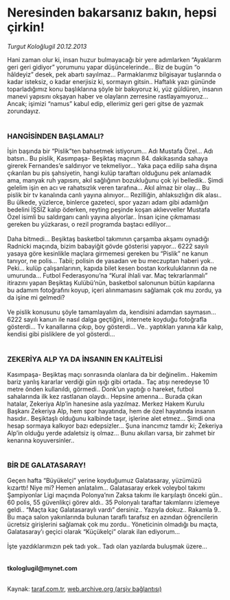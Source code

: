 # Neresinden bakarsanız bakın, hepsi çirkin!

*Turgut Koloğlugil 20.12.2013*

<div class="yazi">Hani zaman olur ki, insan huzur bulmayacağı bir yere adımlarken “Ayaklarım geri geri gidiyor” yorumunu yapar düşüncelerinde... Biz de bugün “o hâldeyiz” desek, pek abartı sayılmaz... Parmaklarımız bilgisayar tuşlarında o kadar isteksiz, o kadar enerjisiz ki, sormayın gitsin.. Haftalık yazı gününde toparladığımız konu başlıklarına şöyle bir bakıyoruz ki, yüz güldüren, insanın manevi yapısını okşayan haber ve olayların zerresine rastlayamıyoruz... Ancak; işimizi “namus” kabul edip, ellerimiz geri geri gitse de yazmak zorundayız.<br/><br/><h3>HANGİSİNDEN BAŞLAMALI?</h3>İşin başında bir “Pislik”ten bahsetmek istiyorum... Adı Mustafa Özel... Adı batsın.. Bu pislik, Kasımpaşa- Beşiktaş maçının 84. dakikasında sahaya girerek Fernandes’e saldırıyor ve tekmeliyor... Yaka paça edilip saha dışına çıkarılan bu pis şahsiyetin, hangi kulüp taraftarı olduğunu pek anlamadık ama, manyak ruh yapısını, akıl sağlığının bozukluğunu çok iyi belledik.. Şimdi gelelim işin en acı ve rahatsızlık veren tarafına... Akıl almaz bir olay... Bu pislik bir tv kanalında canlı yayına alınıyor... Rezilliğin, ahlaksızlığın dik alası.. Bu ülkede, yüzlerce, binlerce gazeteci, spor yazarı adam gibi adamlığın bedelini İŞSİZ kalıp öderken, reyting peşinde koşan aklıevveller Mustafa Özel isimli bu saldırganı canlı yayına alıyorlar.. İnsan içine çıkmaması gereken bu yüzkarası, o rezil programda baştacı ediliyor...<br/><br/>Daha bitmedi... Beşiktaş basketbol takımının çarşamba akşamı oynadığı Radnicki maçında, bizim babayiğit gövde gösterisi yapıyor... 6222 sayılı yasaya göre kesinlikle maçlara girmemesi gereken bu “Pislik” ne kanun tanıyor, ne polis... Tabii; polisin de yasadan ve bu meczuptan haberi yok.. Peki... kulüp çalışanlarının, kapıda bilet kesen bostan korkuluklarının da ne umurunda... Futbol Federasyonu’na “Kural ihlali var. Maç tekrarlanmalı” itirazını yapan Beşiktaş Kulübü’nün, basketbol salonunun bütün kapılarına bu adamım fotoğrafını koyup, içeri alınmamasını sağlamak çok mu zordu, ya da işine mi gelmedi?<br/><br/>Ve pislik konusunu şöyle tamamlayalım da, kendisini adamdan saymasın... 6222 sayılı kanun ile nasıl dalga geçtiğini, internete koyduğu fotoğrafla gösterdi... Tv kanallarına çıkıp, boy gösterdi... Ve.. yaptıkları yanına kâr kalıp, kendisi gibi pisliklere de yol gösterdi...<br/><br/><h3>ZEKERİYA ALP YA DA İNSANIN EN KALİTELİSİ</h3>Kasımpaşa- Beşiktaş maçı sonrasında olanlara da bir değinelim.. Hakemim bariz yanlış kararlar verdiği gün ışığı gibi ortada.. Taç atışı neredeyse 10 metre önden kullanıldı, görmedi.. Donk’un yaptığı o hareket, futbol sahalarında ilk kez rastlanan olaydı.. Hepsine amenna... Burada çıkan hatalar, Zekeriya Alp’in hanesine asla yazılmaz. Merkez Hakem Kurulu Başkanı Zekeriya Alp, hem spor hayatında, hem de özel hayatında insanın hasıdır.. Beşiktaşlı olduğunu kalbinde taşır, işlerine alet etmez... Şimdi ona hesap sormaya kalkıyor bazı edepsizler... Şuna inancımız tamdır ki; Zekeriya Alp’in olduğu yerde adaletsiz iş olmaz... Bunu akılları varsa, bir zahmet bir kenarına koyuversinler..<br/><br/><h3>BİR DE GALATASARAY!</h3>Geçen hafta “Büyükelçi” yerine koyduğumuz Galatasaray, yüzümüzü kızarttı! Niye mi? Hemen anlatalım... Galatasaray erkek voleybol takımı Şampiyonlar Ligi maçında Polonya’nın Zaksa takımı ile karşılaştı önceki gün.. 60 polis, 55 güvenlikçi görev aldı.. 35 Polonyalı taraftar takımlarını izlemeye geldi.. “Maçta kaç Galatasaraylı vardı” dersiniz.. Yazıyla dokuz.. Rakamla 9.. Bu maça salon yakınlarında bulunan taraflı tarafsız en azından öğrencilerin ücretsiz girişlerini sağlamak çok mu zordu.. Yöneticinin olmadığı bu maçta, Galatasaray’ı geçici olarak “Küçükelçi” olarak ilan ediyorum...<br/><br/>İşte yazdıklarımızın pek tadı yok.. Tadı olan yazılarda buluşmak üzere...<br/><br/><br/><b>tkologlugil@mynet.com</b><br/><br/>
</div>

Kaynak: [taraf.com.tr](http://www.taraf.com.tr:80/turgut-kologlugil/makale-neresinden-bakarsaniz-bakin-hepsi-cirkin.htm), [web.archive.org (arşiv bağlantısı)](http://web.archive.org/web/20131222084919/http://www.taraf.com.tr:80/turgut-kologlugil/makale-neresinden-bakarsaniz-bakin-hepsi-cirkin.htm)
